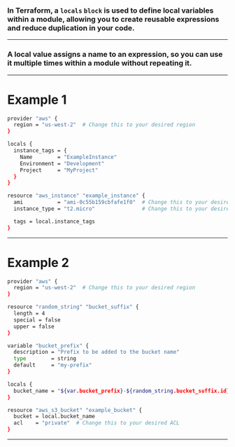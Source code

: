 



###  In Terraform, a `locals` `block` is used to define local variables within a module, allowing you to create reusable expressions and reduce duplication in your code.



__________________________________________________________________________________________





### A local value assigns a name to an expression, so you can use it multiple times within a module without repeating it.



__________________________________________________________________________________________



# Example 1


```bash
provider "aws" {
  region = "us-west-2"  # Change this to your desired region
}
```



```bash
locals {
  instance_tags = {
    Name        = "ExampleInstance"
    Environment = "Development"
    Project     = "MyProject"
  }
}
```






```bash
resource "aws_instance" "example_instance" {
  ami           = "ami-0c55b159cbfafe1f0"  # Change this to your desired AMI
  instance_type = "t2.micro"               # Change this to your desired instance type

  tags = local.instance_tags
}

```



__________________________________________________________________________________________




# Example 2




```bash
provider "aws" {
  region = "us-west-2"  # Change this to your desired region
}
```



```bash
resource "random_string" "bucket_suffix" {
  length = 4
  special = false
  upper = false
}
```

```bash
variable "bucket_prefix" {
  description = "Prefix to be added to the bucket name"
  type        = string
  default     = "my-prefix"
}
```


```bash
locals {
  bucket_name = "${var.bucket_prefix}-${random_string.bucket_suffix.id}"
}
```



```bash
resource "aws_s3_bucket" "example_bucket" {
  bucket = local.bucket_name
  acl    = "private"  # Change this to your desired ACL
}
```



__________________________________________________________________________________________
